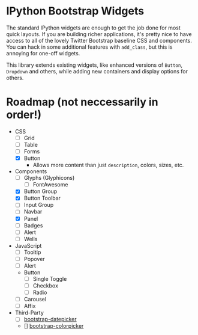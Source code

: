 # IPython Bootstrap Widgets
The standard IPython widgets are enough to get the job done for most quick 
layouts. If you are building richer applications, it's pretty nice to have 
access to all of the lovely Twitter Bootstrap baseline CSS and components. You 
can hack in some additional features with `add_class`, but this is annoying for
one-off widgets.

This library extends existing widgets, like enhanced versions of `Button`, 
`Dropdown` and others, while adding new containers and display options for 
others.



# Roadmap (not neccessarily in order!)
- CSS
  - [ ] Grid
  - [ ] Table
  - [ ] Forms 
  - [X] Button
    - Allows more content than just `description`, colors, sizes, etc.
- Components
  - [ ] Glyphs (Glyphicons)
    - [ ] FontAwesome
  - [X] Button Group
  - [X] Button Toolbar
  - [ ] Input Group
  - [ ] Navbar
  - [X] Panel
  - [ ] Badges
  - [ ] Alert
  - [ ] Wells
- JavaScript
  - [ ] Tooltip
  - [ ] Popover
  - [ ] Alert
  - Button
    - [ ] Single Toggle
    - [ ] Checkbox
    - [ ] Radio
  - [ ] Carousel
  - [ ] Affix
- Third-Party
  - [ ] [bootstrap-datepicker](https://github.com/eternicode/bootstrap-datepicker)
  - [] [bootstrap-colorpicker](https://github.com/mjolnic/bootstrap-colorpicker)